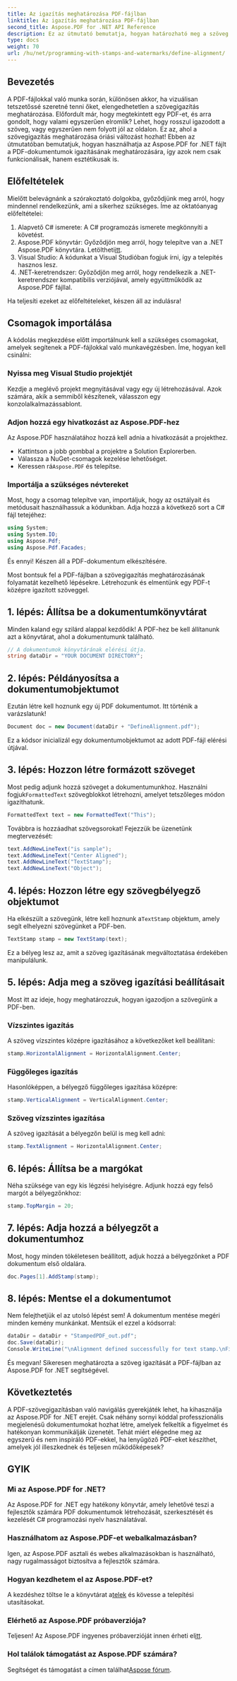 ```yaml
---
title: Az igazítás meghatározása PDF-fájlban
linktitle: Az igazítás meghatározása PDF-fájlban
second_title: Aspose.PDF for .NET API Reference
description: Ez az útmutató bemutatja, hogyan határozható meg a szöveg igazítása PDF-fájlokban az Aspose.PDF for .NET használatával, egy lépésről lépésre bemutatott oktatóanyaggal kiegészítve.
type: docs
weight: 70
url: /hu/net/programming-with-stamps-and-watermarks/define-alignment/
---
```

## Bevezetés

A PDF-fájlokkal való munka során, különösen akkor, ha vizuálisan tetszetőssé szeretné tenni őket, elengedhetetlen a szövegigazítás meghatározása. Előfordult már, hogy megtekintett egy PDF-et, és arra gondolt, hogy valami egyszerűen elromlik? Lehet, hogy rosszul igazodott a szöveg, vagy egyszerűen nem folyott jól az oldalon. Ez az, ahol a szövegigazítás meghatározása óriási változást hozhat! Ebben az útmutatóban bemutatjuk, hogyan használhatja az Aspose.PDF for .NET fájlt a PDF-dokumentumok igazításának meghatározására, így azok nem csak funkcionálisak, hanem esztétikusak is.

## Előfeltételek

Mielőtt belevágnánk a szórakoztató dolgokba, győződjünk meg arról, hogy mindennel rendelkezünk, ami a sikerhez szükséges. Íme az oktatóanyag előfeltételei:

1. Alapvető C# ismerete: A C# programozás ismerete megkönnyíti a követést.
2.  Aspose.PDF könyvtár: Győződjön meg arról, hogy telepítve van a .NET Aspose.PDF könyvtára. Letöltheti[itt](https://releases.aspose.com/pdf/net/).
3. Visual Studio: A kódunkat a Visual Studióban fogjuk írni, így a telepítés hasznos lesz.
4. .NET-keretrendszer: Győződjön meg arról, hogy rendelkezik a .NET-keretrendszer kompatibilis verziójával, amely együttműködik az Aspose.PDF fájllal.

Ha teljesíti ezeket az előfeltételeket, készen áll az indulásra!

## Csomagok importálása

A kódolás megkezdése előtt importálnunk kell a szükséges csomagokat, amelyek segítenek a PDF-fájlokkal való munkavégzésben. Íme, hogyan kell csinálni:

### Nyissa meg Visual Studio projektjét

Kezdje a meglévő projekt megnyitásával vagy egy új létrehozásával. Azok számára, akik a semmiből készítenek, válasszon egy konzolalkalmazássablont.

### Adjon hozzá egy hivatkozást az Aspose.PDF-hez

Az Aspose.PDF használatához hozzá kell adnia a hivatkozását a projekthez. 

- Kattintson a jobb gombbal a projektre a Solution Explorerben.
- Válassza a NuGet-csomagok kezelése lehetőséget.
-  Keressen rá`Aspose.PDF` és telepítse.

### Importálja a szükséges névtereket

Most, hogy a csomag telepítve van, importáljuk, hogy az osztályait és metódusait használhassuk a kódunkban. Adja hozzá a következő sort a C# fájl tetejéhez:

```csharp
using System;
using System.IO;
using Aspose.Pdf;
using Aspose.Pdf.Facades;
```

És ennyi! Készen áll a PDF-dokumentum elkészítésére.

Most bontsuk fel a PDF-fájlban a szövegigazítás meghatározásának folyamatát kezelhető lépésekre. Létrehozunk és elmentünk egy PDF-t középre igazított szöveggel.

## 1. lépés: Állítsa be a dokumentumkönyvtárat

Minden kaland egy szilárd alappal kezdődik! A PDF-hez be kell állítanunk azt a könyvtárat, ahol a dokumentumunk található.

```csharp
// A dokumentumok könyvtárának elérési útja.
string dataDir = "YOUR DOCUMENT DIRECTORY";
```

## 2. lépés: Példányosítsa a dokumentumobjektumot

Ezután létre kell hoznunk egy új PDF dokumentumot. Itt történik a varázslatunk!

```csharp
Document doc = new Document(dataDir + "DefineAlignment.pdf");
```

Ez a kódsor inicializál egy dokumentumobjektumot az adott PDF-fájl elérési útjával.

## 3. lépés: Hozzon létre formázott szöveget

 Most pedig adjunk hozzá szöveget a dokumentumunkhoz. Használni fogjuk`FormattedText` szövegblokkot létrehozni, amelyet tetszőleges módon igazíthatunk.

```csharp
FormattedText text = new FormattedText("This");
```

Továbbra is hozzáadhat szövegsorokat! Fejezzük be üzenetünk megtervezését:

```csharp
text.AddNewLineText("is sample");
text.AddNewLineText("Center Aligned");
text.AddNewLineText("TextStamp");
text.AddNewLineText("Object");
```

## 4. lépés: Hozzon létre egy szövegbélyegző objektumot

Ha elkészült a szövegünk, létre kell hoznunk a`TextStamp` objektum, amely segít elhelyezni szövegünket a PDF-ben.

```csharp
TextStamp stamp = new TextStamp(text);
```

Ez a bélyeg lesz az, amit a szöveg igazításának megváltoztatása érdekében manipulálunk.

## 5. lépés: Adja meg a szöveg igazítási beállításait

Most itt az ideje, hogy meghatározzuk, hogyan igazodjon a szövegünk a PDF-ben.

### Vízszintes igazítás

A szöveg vízszintes középre igazításához a következőket kell beállítani:

```csharp
stamp.HorizontalAlignment = HorizontalAlignment.Center;
```

### Függőleges igazítás

Hasonlóképpen, a bélyegző függőleges igazítása középre:

```csharp
stamp.VerticalAlignment = VerticalAlignment.Center;
```

### Szöveg vízszintes igazítása

A szöveg igazítását a bélyegzőn belül is meg kell adni:

```csharp
stamp.TextAlignment = HorizontalAlignment.Center;
```

## 6. lépés: Állítsa be a margókat

Néha szüksége van egy kis légzési helyiségre. Adjunk hozzá egy felső margót a bélyegzőnkhoz:

```csharp
stamp.TopMargin = 20;
```

## 7. lépés: Adja hozzá a bélyegzőt a dokumentumhoz

Most, hogy minden tökéletesen beállított, adjuk hozzá a bélyegzőnket a PDF dokumentum első oldalára.

```csharp
doc.Pages[1].AddStamp(stamp);
```

## 8. lépés: Mentse el a dokumentumot

Nem felejthetjük el az utolsó lépést sem! A dokumentum mentése megéri minden kemény munkánkat. Mentsük el ezzel a kódsorral:

```csharp
dataDir = dataDir + "StampedPDF_out.pdf";
doc.Save(dataDir);
Console.WriteLine("\nAlignment defined successfully for text stamp.\nFile saved at " + dataDir);
```

És megvan! Sikeresen meghatározta a szöveg igazítását a PDF-fájlban az Aspose.PDF for .NET segítségével.

## Következtetés

A PDF-szövegigazításban való navigálás gyerekjáték lehet, ha kihasználja az Aspose.PDF for .NET erejét. Csak néhány sornyi kóddal professzionális megjelenésű dokumentumokat hozhat létre, amelyek felkeltik a figyelmet és hatékonyan kommunikálják üzenetét. Tehát miért elégedne meg az egyszerű és nem inspiráló PDF-ekkel, ha lenyűgöző PDF-eket készíthet, amelyek jól illeszkednek és teljesen működőképesek? 

## GYIK

### Mi az Aspose.PDF for .NET?  
Az Aspose.PDF for .NET egy hatékony könyvtár, amely lehetővé teszi a fejlesztők számára PDF dokumentumok létrehozását, szerkesztését és kezelését C# programozási nyelv használatával.

### Használhatom az Aspose.PDF-et webalkalmazásban?  
Igen, az Aspose.PDF asztali és webes alkalmazásokban is használható, nagy rugalmasságot biztosítva a fejlesztők számára.

### Hogyan kezdhetem el az Aspose.PDF-et?  
 A kezdéshez töltse le a könyvtárat a[telek](https://releases.aspose.com/pdf/net/) és kövesse a telepítési utasításokat.

### Elérhető az Aspose.PDF próbaverziója?  
 Teljesen! Az Aspose.PDF ingyenes próbaverzióját innen érheti el[itt](https://releases.aspose.com/).

### Hol találok támogatást az Aspose.PDF számára?  
 Segítséget és támogatást a címen találhat[Aspose fórum](https://forum.aspose.com/c/pdf/10).